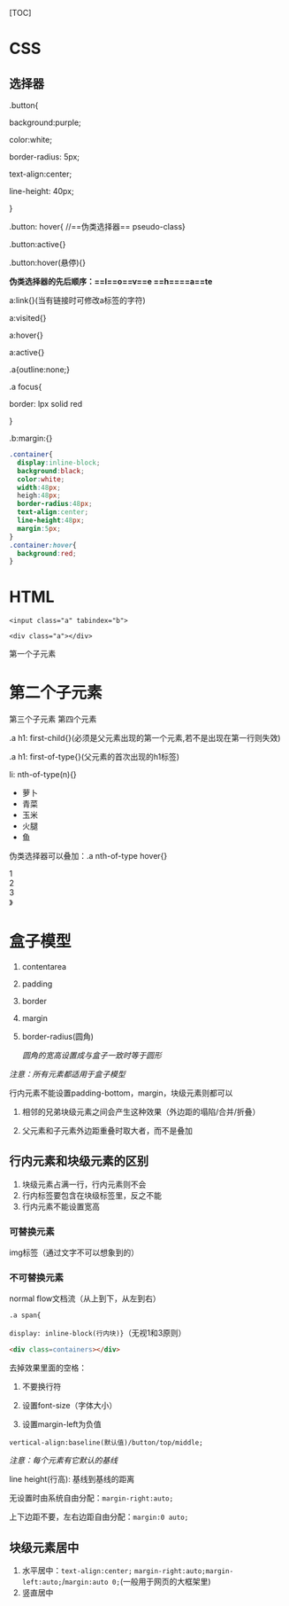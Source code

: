 [TOC]

# CSS

## 选择器

<a class:>

.button{

background:purple;

color:white;

border-radius: 5px;

text-align:center;

line-height: 40px;

}

.button: hover{ //==伪类选择器== pseudo-class}

.button:active{}

.button:hover(悬停){}

**伪类选择器的先后顺序：==l==o==v==e ==h====a==te**

a:link{}(当有链接时可修改a标签的字符)

a:visited{}

a:hover{}

a:active{}

.a{outline:none;}

.a focus{

border: lpx solid red

}

.b:margin:{}

```css
.container{
  display:inline-block;
  background:black;
  color:white;
  width:48px;
  heigh:48px;
  border-radius:48px;
  text-align:center;
  line-height:48px;
  margin:5px;
}
.container:hover{
  background:red;
} 
```

# HTML

`<input class="a" tabindex="b">`

```
<div class="a"></div>
```

<div class="a">
<p> 第一个子元素</p>  
<h1>第二个子元素</h1>
<span>第三个子元素</span>
<span>第四个元素</span></div>

.a h1: first-child{}(必须是父元素出现的第一个元素,若不是出现在第一行则失效)

.a h1: first-of-type{}(父元素的首次出现的h1标签)

li: nth-of-type(n){}

<ul>
    <li>萝卜</li>
    <li>青菜</li>
    <li>玉米</li>
    <li>火腿</li>
    <li>鱼</li>
</ul>

伪类选择器可以叠加：.a nth-of-type hover{}

<div class=container>1</div>
<div class=container>2</div>
<div class=container>3</div>
<div class=container>》</div>

# 盒子模型

1. contentarea

2. padding

3. border

4. margin

5. border-radius(圆角)

   *圆角的宽高设置成与盒子一致时等于圆形*

*注意：所有元素都适用于盒子模型*

行内元素不能设置padding-bottom，margin，块级元素则都可以

1. 相邻的兄弟块级元素之间会产生这种效果（外边距的塌陷/合并/折叠）

2. 父元素和子元素外边距重叠时取大者，而不是叠加

## 行内元素和块级元素的区别

1. 块级元素占满一行，行内元素则不会
2. 行内标签要包含在块级标签里，反之不能
3. 行内元素不能设置宽高

### 可替换元素

img标签（通过文字不可以想象到的）

### 不可替换元素

normal flow文档流（从上到下，从左到右）

`.a span{`

`display: inline-block(行内块)}`（无视1和3原则）

```html
<div class=containers></div>
```

去掉效果里面的空格：

1. 不要换行符

2. 设置font-size（字体大小）

3. 设置margin-left为负值

`vertical-align:baseline(默认值)/button/top/middle;`

*注意：每个元素有它默认的基线*

line height(行高): 基线到基线的距离

无设置时由系统自由分配：`margin-right:auto;`

上下边距不要，左右边距自由分配：`margin:0 auto;`

## 块级元素居中

1. 水平居中：`text-align:center;` `margin-right:auto;margin-left:auto;`/`margin:auto 0;`(一般用于网页的大框架里)
2. 竖直居中


